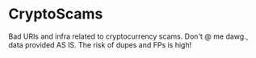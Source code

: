 # CryptoScams
Bad URls and infra related to cryptocurrency scams.
Don't @ me dawg., data provided AS IS. The risk of dupes and FPs is high!
